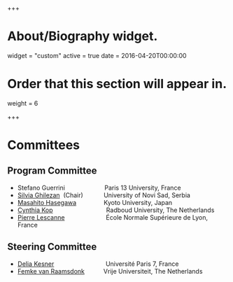 +++
# About/Biography widget.
widget = "custom"
active = true
date = 2016-04-20T00:00:00

# Order that this section will appear in.
weight = 6

+++

# Committees
## Program Committee
- Stefano Guerrini &nbsp;&nbsp; &nbsp; &nbsp; &nbsp; &nbsp; &nbsp; &nbsp; &nbsp; &nbsp; &nbsp;&nbsp; Paris 13 University, France
- [Silvia Ghilezan]&nbsp; (Chair) &nbsp;&nbsp; &nbsp; &nbsp; &nbsp; &nbsp;  University of Novi Sad, Serbia
- [Masahito Hasegawa] &nbsp;&nbsp; &nbsp; &nbsp; &nbsp; &nbsp; &nbsp;&nbsp;&nbsp; Kyoto University, Japan
- [Cynthia Kop] &nbsp;&nbsp; &nbsp; &nbsp; &nbsp; &nbsp; &nbsp;&nbsp;&nbsp; &nbsp; &nbsp; &nbsp;&nbsp; &nbsp; &nbsp;&nbsp; &nbsp;&nbsp; Radboud University, The Netherlands
- [Pierre Lescanne] &nbsp; &nbsp; &nbsp;&nbsp; &nbsp; &nbsp;&nbsp; &nbsp; &nbsp; &nbsp;&nbsp; &nbsp; &nbsp;&nbsp;École Normale Supérieure de Lyon, France

## Steering Committee
- [Delia Kesner] &nbsp;&nbsp; &nbsp; &nbsp; &nbsp; &nbsp; &nbsp; &nbsp; &nbsp; &nbsp; &nbsp; &nbsp; &nbsp; &nbsp; &nbsp;
Université Paris 7, France
- [Femke van Raamsdonk] &nbsp;&nbsp; &nbsp; &nbsp; &nbsp;&nbsp; Vrije Universiteit, The Netherlands
<!-- - <pre>da  fdfsddff   da</pre> -->
[Silvia Ghilezan]:http://imft.ftn.uns.ac.rs/~silvia/Main
[Delia Kesner]:https://www.irif.fr/~kesner/
[Femke van Raamsdonk]:https://www.cs.vu.nl/~femke/
[Masahito Hasegawa]:http://www.kurims.kyoto-u.ac.jp/~hassei/
[Pierre Lescanne]:https://perso.ens-lyon.fr/pierre.lescanne/
[Cynthia Kop]:https://www.cs.ru.nl/~cynthiakop/index_en.html
<!-- na svakom imenu da bude link -->
